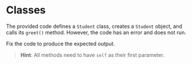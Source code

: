 # Classes

The provided code defines a `Student` class, creates a `Student` object, and calls its `greet()` method. However, the code has an error and does not run.

Fix the code to produce the expected output.

>**Hint**: All methods need to have `self` as their first parameter.